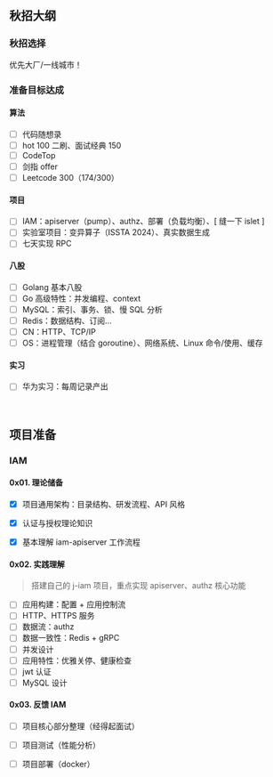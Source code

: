 ## 秋招大纲

### 秋招选择

优先大厂/一线城市！



### 准备目标达成

#### 算法

- [ ] 代码随想录
- [ ] hot 100 二刷、面试经典 150
- [ ] CodeTop
- [ ] 剑指 offer
- [ ] Leetcode 300（174/300）

#### 项目

- [ ] IAM：apiserver（pump）、authz、部署（负载均衡）、[ 缝一下 islet ]
- [ ] 实验室项目：变异算子（ISSTA 2024）、真实数据生成
- [ ] 七天实现 RPC

#### 八股

- [ ] Golang 基本八股
- [ ] Go 高级特性：并发编程、context
- [ ] MySQL：索引、事务、锁、慢 SQL 分析
- [ ] Redis：数据结构、订阅...
- [ ] CN：HTTP、TCP/IP
- [ ] OS：进程管理（结合 goroutine）、网络系统、Linux 命令/使用、缓存

#### 实习

- [ ] 华为实习：每周记录产出

<br>

## 项目准备

### IAM

#### 0x01. 理论储备

- [x] 项目通用架构：目录结构、研发流程、API 风格
- [x] 认证与授权理论知识

- [x] 基本理解 iam-apiserver 工作流程

#### 0x02. 实践理解

> 搭建自己的 j-iam 项目，重点实现 apiserver、authz 核心功能

- [ ] 应用构建：配置 + 应用控制流
- [ ] HTTP、HTTPS 服务
- [ ] 数据流：authz
- [ ] 数据一致性：Redis + gRPC
- [ ] 并发设计
- [ ] 应用特性：优雅关停、健康检查
- [ ] jwt 认证
- [ ] MySQL 设计

#### 0x03. 反馈 IAM

- [ ] 项目核心部分整理（经得起面试）
- [ ] 项目测试（性能分析）
- [ ] 项目部署（docker）

























